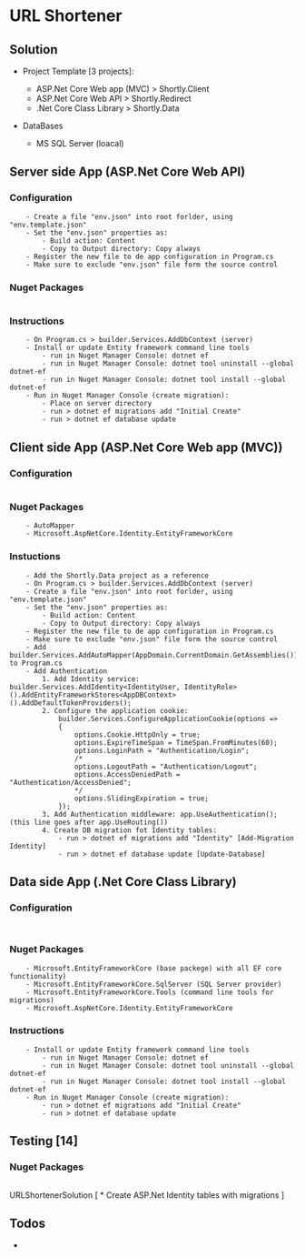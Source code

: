 # URL Shortener

## Solution

* Project Template [3 projects]: 
	* ASP.Net Core Web app (MVC) > Shortly.Client
	* ASP.Net Core Web API > Shortly.Redirect
	* .Net Core Class Library > Shortly.Data

* DataBases
	* MS SQL Server (loacal)


## Server side App (ASP.Net Core Web API)

### Configuration
```
	- Create a file "env.json" into root forlder, using "env.template.json"
	- Set the "env.json" properties as:
		- Build action: Content 
		- Copy to Output directory: Copy always
	- Register the new file to de app configuration in Program.cs
	- Make sure to exclude "env.json" file form the source control
```

### Nuget Packages
```

```

### Instructions
```
	- On Program.cs > builder.Services.AddDbContext (server)
	- Install or update Entity framework command line tools
		- run in Nuget Manager Console: dotnet ef
		- run in Nuget Manager Console: dotnet tool uninstall --global dotnet-ef
		- run in Nuget Manager Console: dotnet tool install --global dotnet-ef
	- Run in Nuget Manager Console (create migration): 
		- Place on server directory
		- run > dotnet ef migrations add "Initial Create"
		- run > dotnet ef database update
```


## Client side App (ASP.Net Core Web app (MVC))

### Configuration
```
```

### Nuget Packages
```
	- AutoMapper
	- Microsoft.AspNetCore.Identity.EntityFrameworkCore

```

### Instuctions
```
	- Add the Shortly.Data project as a reference
	- On Program.cs > builder.Services.AddDbContext (server)
	- Create a file "env.json" into root forlder, using "env.template.json"
	- Set the "env.json" properties as:
		- Build action: Content 
		- Copy to Output directory: Copy always
	- Register the new file to de app configuration in Program.cs
	- Make sure to exclude "env.json" file form the source control
	- Add builder.Services.AddAutoMapper(AppDomain.CurrentDomain.GetAssemblies()); to Program.cs
	- Add Authentication
		1. Add Identity service: builder.Services.AddIdentity<IdentityUser, IdentityRole>().AddEntityFrameworkStores<AppDBContext>().AddDefaultTokenProviders();
		2. Configure the application cookie:
			builder.Services.ConfigureApplicationCookie(options =>
			{
				options.Cookie.HttpOnly = true;
				options.ExpireTimeSpan = TimeSpan.FromMinutes(60);
				options.LoginPath = "Authentication/Login";
				/*
				options.LogoutPath = "Authentication/Logout";
				options.AccessDeniedPath = "Authentication/AccessDenied";
				*/
				options.SlidingExpiration = true;
			});
		3. Add Authentication middleware: app.UseAuthentication(); (this line goes after app.UseRouting())
		4. Create DB migration fot Identity tables:
			- run > dotnet ef migrations add "Identity" [Add-Migration Identity]
			- run > dotnet ef database update [Update-Database]

```

## Data side App (.Net Core Class Library)

### Configuration
```
	
```

### Nuget Packages
```
	- Microsoft.EntityFrameworkCore (base packege) with all EF core functionality)
	- Microsoft.EntityFrameworkCore.SqlServer (SQL Server provider)
	- Microsoft.EntityFrameworkCore.Tools (command line tools for migrations)
	- Microsoft.AspNetCore.Identity.EntityFrameworkCore
```

### Instructions
```
	- Install or update Entity framework command line tools
		- run in Nuget Manager Console: dotnet ef
		- run in Nuget Manager Console: dotnet tool uninstall --global dotnet-ef
		- run in Nuget Manager Console: dotnet tool install --global dotnet-ef
	- Run in Nuget Manager Console (create migration): 
		- run > dotnet ef migrations add "Initial Create"
		- run > dotnet ef database update
```

## Testing [14]

### Nuget Packages
```
```

URLShortenerSolution
[
	*	Create ASP.Net Identity tables with migrations
]


## Todos

- 